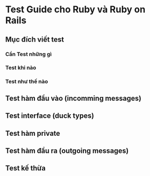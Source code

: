 # Test Guide cho Ruby và Ruby on Rails



## Mục đích viết test

### Cần Test những gì

### Test khi nào

### Test như thế nào

## Test hàm đầu vào (incomming messages)

## Test interface (duck types)

## Test hàm private

## Test hàm đầu ra (outgoing messages)

## Test kế thừa


